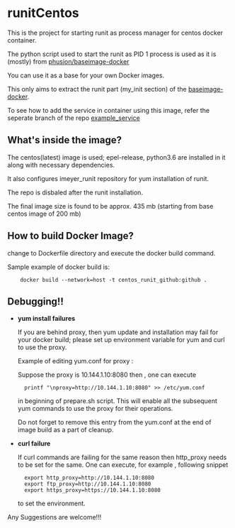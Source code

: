 
# runitCentos

This is the project for starting runit as process manager for centos docker container.

The python script used to start the runit as PID 1 process is used as it is (mostly) from [phusion/baseimage-docker](https://github.com/phusion/baseimage-docker)

You can use it as a base for your own Docker images.

This only aims to extract the runit part (my_init section) of the [baseimage-docker](https://github.com/phusion/baseimage-docker).

To see how to add the service in container using this image, refer the seperate branch of the repo [example_service](https://github.com/WheeskyJack/runitCentos/tree/example_service)

## What's inside the image?

The centos(latest) image is used; epel-release, python3.6 are installed in it along with necessary dependencies.

It also configures imeyer_runit repository for yum installation of runit.

The repo is disbaled after the runit installation.

The final image size is found to be approx. 435 mb (starting from base centos image of 200 mb)

## How to build Docker Image?

change to Dockerfile directory and execute the docker build command.

Sample example of docker build is:

        docker build --network=host -t centos_runit_github:github .

## Debugging!!

* **yum install failures**

   If you are behind proxy, then yum update and installation may fail for your docker build; please set up environment variable for yum and curl to use the proxy.

   Example of editing yum.conf for proxy :

   Suppose the proxy is 10.144.1.10:8080 then , one can execute

        printf "\nproxy=http://10.144.1.10:8080" >> /etc/yum.conf

   in beginning of prepare.sh script. This will enable all the subsequent yum commands to use the proxy for their operations.

   Do not forget to remove this entry from the yum.conf at the end of image build as a part of cleanup.

* **curl failure**

   If curl commands are failing for the same reason then http_proxy needs to be set for the same.
   One can execute, for example , following snippet

        export http_proxy=http://10.144.1.10:8080
        export ftp_proxy=http://10.144.1.10:8080
        export https_proxy=https://10.144.1.10:8080

   to set the environment.

Any Suggestions are welcome!!!